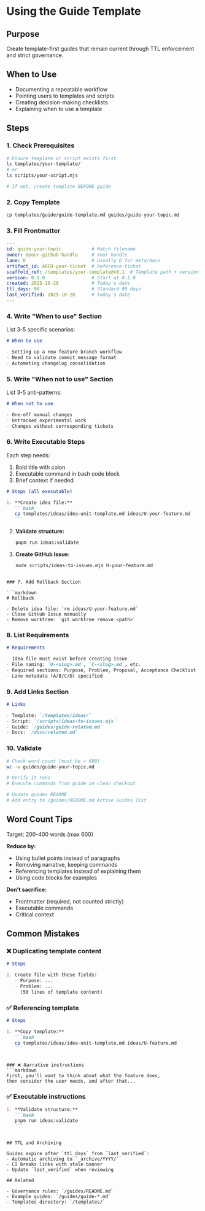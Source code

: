# Using the Guide Template

## Purpose

Create template-first guides that remain current through TTL enforcement and strict governance.

## When to Use

- Documenting a repeatable workflow
- Pointing users to templates and scripts
- Creating decision-making checklists
- Explaining when to use a template

## Steps

### 1. Check Prerequisites

```bash
# Ensure template or script exists first
ls templates/your-template/
# or
ls scripts/your-script.mjs

# If not, create template BEFORE guide
```

### 2. Copy Template

```bash
cp templates/guide/guide-template.md guides/guide-your-topic.md
```

### 3. Fill Frontmatter

```yaml
---
id: guide-your-topic           # Match filename
owner: @your-github-handle     # Your handle
lane: D                        # Usually D for meta/docs
artifact_id: ARCH-your-ticket  # Reference ticket
scaffold_ref: /templates/your-template@v0.1  # Template path + version
version: 0.1.0                 # Start at 0.1.0
created: 2025-10-28            # Today's date
ttl_days: 90                   # Standard 90 days
last_verified: 2025-10-28      # Today's date
---
```

### 4. Write "When to use" Section

List 3-5 specific scenarios:

```markdown
# When to use

- Setting up a new feature branch workflow
- Need to validate commit message format
- Automating changelog consolidation
```

### 5. Write "When not to use" Section

List 3-5 anti-patterns:

```markdown
# When not to use

- One-off manual changes
- Untracked experimental work
- Changes without corresponding tickets
```

### 6. Write Executable Steps

Each step needs:

1. Bold title with colon
2. Executable command in bash code block
3. Brief context if needed

````markdown
# Steps (all executable)

1. **Create idea file:**
   ```bash
   cp templates/ideas/idea-unit-template.md ideas/U-your-feature.md
   ```
````

2. **Validate structure:**

   ```bash
   pnpm run ideas:validate
   ```

3. **Create GitHub Issue:**
   ```bash
   node scripts/ideas-to-issues.mjs U-your-feature.md
   ```

````

### 7. Add Rollback Section

```markdown
# Rollback

- Delete idea file: `rm ideas/U-your-feature.md`
- Close GitHub Issue manually
- Remove worktree: `git worktree remove <path>`
````

### 8. List Requirements

```markdown
# Requirements

- Idea file must exist before creating Issue
- File naming: `U-<slug>.md`, `C-<slug>.md`, etc.
- Required sections: Purpose, Problem, Proposal, Acceptance Checklist
- Lane metadata (A/B/C/D) specified
```

### 9. Add Links Section

```markdown
# Links

- Template: `/templates/ideas/`
- Script: `/scripts/ideas-to-issues.mjs`
- Guide: `/guides/guide-related.md`
- Docs: `/docs/related.md`
```

### 10. Validate

```bash
# Check word count (must be < 600)
wc -w guides/guide-your-topic.md

# Verify it runs
# Execute commands from guide on clean checkout

# Update guides README
# Add entry to /guides/README.md Active Guides list
```

## Word Count Tips

Target: 200-400 words (max 600)

**Reduce by:**

- Using bullet points instead of paragraphs
- Removing narrative, keeping commands
- Referencing templates instead of explaining them
- Using code blocks for examples

**Don't sacrifice:**

- Frontmatter (required, not counted strictly)
- Executable commands
- Critical context

## Common Mistakes

### ❌ Duplicating template content

```markdown
# Steps

1. Create file with these fields:
   - Purpose: ...
   - Problem: ...
     (50 lines of template content)
```

### ✅ Referencing template

````markdown
# Steps

1. **Copy template:**
   ```bash
   cp templates/ideas/idea-unit-template.md ideas/U-feature.md
   ```
````

````

### ❌ Narrative instructions
```markdown
First, you'll want to think about what the feature does,
then consider the user needs, and after that...
````

### ✅ Executable instructions

````markdown
1. **Validate structure:**
   ```bash
   pnpm run ideas:validate
   ```
````

```

## TTL and Archiving

Guides expire after `ttl_days` from `last_verified`:
- Automatic archiving to `_archive/YYYY/`
- CI breaks links with stale banner
- Update `last_verified` when reviewing

## Related

- Governance rules: `/guides/README.md`
- Example guides: `/guides/guide-*.md`
- Templates directory: `/templates/`
```
